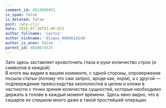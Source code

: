 ```yaml
---
comment_id: 4012609451
is_spam: false
is_deleted: false
post: /why-clj/
date: 2018-07-30T01:09:07Z
author_fullname: 'cactus'
author_nickname: 'disqus_HdO4k141vN'
author_is_anon: false
parent_id: 4010674525
---
```


<p>Зато здесь заставляет кровоточить глаза и руки количество строк (и символов в каждой).<br>В итоге мы видим в вашем комменте, с одной стороны, опровержение посыла статьи (потому что сам запрос, вроде как, норм), а с другой — подтверждение превосходства окололиспов в целом и кложи в частности с точки зрения количества сущностей, которые необходимо держать в голове в каждый момент времени. Здесь явно видно, что в сишарпе их слишком много даже в такой простейшей операции.</p>
